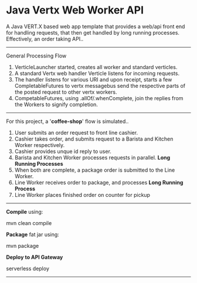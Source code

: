 # Java Vertx Web Worker API

A Java VERT.X based web app template that provides a web/api front end for handling requests, 
that then get handled by long running processes.  Effectively, an order taking API..

  
_______________
General Processing Flow
1. VerticleLauncher started, creates all worker and standard verticles.
2. A standard Vertx web handler Verticle listens for incoming requests. 
3. The handler listens for various URI and upon receipt, starts a few CompletableFutures to vertx messagebus
send the respective parts of the posted request to other vertx workers.   
4. CompetableFutures, using .allOf/.whenComplete, join the replies from the Workers to signify completion.

___
For this project, a '**coffee-shop**' flow is simulated..
1. User submits an order request to front line cashier.
2. Cashier takes order, and submits request to a Barista and Kitchen Worker respectively.
3. Cashier provides unque id reply to user. 
4. Barista and Kitchen Worker processes requests in parallel.   **Long Running Processes**
5. When both are complete, a package order is submitted to the Line Worker.
6. Line Worker receives order to package, and processes **Long Running Process**
7. Line Worker places finished order on counter for pickup


_______________
**Compile** using:

mvn clean compile

**Package** fat jar using:

mvn package

**Deploy to API Gateway** 

serverless deploy

<hr>

